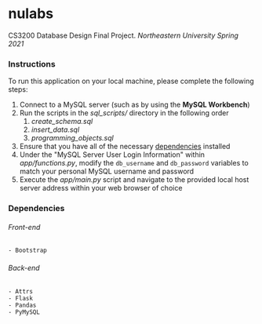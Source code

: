 # nulabs

CS3200 Database Design Final Project. _Northeastern University Spring 2021_

### Instructions

To run this application on your local machine, please complete the following steps:
1. Connect to a MySQL server (such as by using the __MySQL Workbench__)
2. Run the scripts in the *sql_scripts/* directory in the following order
    1. *create_schema.sql*
    2. *insert_data.sql*
    3. *programming_objects.sql*
3. Ensure that you have all of the necessary [dependencies](#dependencies) installed
4. Under the "MySQL Server User Login Information" within *app/functions.py*, modify the ```db_username``` and ```db_password``` variables to match your personal MySQL username and password
5. Execute the *app/main.py* script and navigate to the provided local host server address within your web browser of choice


### Dependencies

###### Front-end

    - Bootstrap

###### Back-end

    - Attrs
    - Flask
    - Pandas
    - PyMySQL